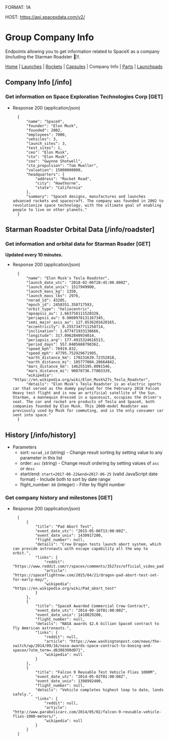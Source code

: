 FORMAT: 1A

HOST: https://api.spacexdata.com/v2/

# Group Company Info

Endpoints allowing you to get information related to SpaceX as a company (including the Starman Roadster 🚗)!.

[Home](https://github.com/r-spacex/SpaceX-API/tree/master/docs)
 | [Launches](https://github.com/r-spacex/SpaceX-API/blob/master/docs/launches.md)
 | [Rockets](https://github.com/r-spacex/SpaceX-API/blob/master/docs/rockets.md)
 | [Capsules](https://github.com/r-spacex/SpaceX-API/blob/master/docs/capsules.md)
 | Company Info
 | [Parts](https://github.com/r-spacex/SpaceX-API/blob/master/docs/parts.md)
 | [Launchpads](https://github.com/r-spacex/SpaceX-API/blob/master/docs/launchpads.md)

## Company Info [/info]

### Get information on Space Exploration Technologies Corp [GET]

+ Response 200 (application/json)

        {
            "name": "SpaceX",
            "founder": "Elon Musk",
            "founded": 2002,
            "employees": 7000,
            "vehicles": 3,
            "launch_sites": 3,
            "test_sites": 1,
            "ceo": "Elon Musk",
            "cto": "Elon Musk",
            "coo": "Gwynne Shotwell",
            "cto_propulsion": "Tom Mueller",
            "valuation": 15000000000,
            "headquarters": {
                "address": "Rocket Road",
                "city": "Hawthorne",
                "state": "California"
            },
            "summary": "SpaceX designs, manufactures and launches advanced rockets and spacecraft. The company was founded in 2002 to revolutionize space technology, with the ultimate goal of enabling people to live on other planets."
        }

## Starman Roadster Orbital Data [/info/roadster]

### Get information and orbital data for Starman Roader [GET]
**Updated every 10 minutes.**

+ Response 200 (application/json)

        {
            "name": "Elon Musk's Tesla Roadster",
            "launch_date_utc": "2018-02-06T20:45:00.000Z",
            "launch_date_unix": 1517949900,
            "launch_mass_kg": 1350,
            "launch_mass_lbs": 2976,
            "norad_id": 43205,
            "epoch_jd": 2458351.350717593,
            "orbit_type": "heliocentric",
            "apoapsis_au": 1.663758111520328,
            "periapsis_au": 0.9860978131167345,
            "semi_major_axis_au": 127.8536201620165,
            "eccentricity": 0.2557347711258714,
            "inclination": 1.077471933138666,
            "longitude": 317.0962840934014,
            "periapsis_arg": 177.4915324616513,
            "period_days": 557.0405688798362,
            "speed_kph": 76919.832,
            "speed_mph": 47795.752929671995,
            "earth_distance_km": 170231639.72352818,
            "earth_distance_mi": 105777004.20664842,
            "mars_distance_km": 146255195.0091546,
            "mars_distance_mi": 90878736.77803339,
            "wikipedia": "https://en.wikipedia.org/wiki/Elon_Musk%27s_Tesla_Roadster",
            "details": "Elon Musk's Tesla Roadster is an electric sports car that served as the dummy payload for the February 2018 Falcon Heavy test flight and is now an artificial satellite of the Sun. Starman, a mannequin dressed in a spacesuit, occupies the driver's seat. The car and rocket are products of Tesla and SpaceX, both companies founded by Elon Musk. This 2008-model Roadster was previously used by Musk for commuting, and is the only consumer car sent into space."
        }

## History [/info/history]

+ Parameters
    + sort: `norad_id` (string) - Change result sorting by setting value to any parameter in this list
    + order: `asc` (string) - Change result ordering by setting values of `asc` or `desc`
    + start/end: `start=2017-06-22&end=2017-06-25` (valid JavaScript date format) - Include both to sort by date range
    + flight_number: `60` (integer) - Filter by flight number

### Get company history and milestones [GET]

+ Response 200 (application/json)

        [
            {
                "title": "Pad Abort Test",
                "event_date_utc": "2015-05-06T13:00:00Z",
                "event_date_unix": 1430917200,
                "flight_number": null,
                "details": "Crew Dragon tests launch abort system, which can provide astronauts with escape capability all the way to orbit.",
                "links": {
                    "reddit": "https://www.reddit.com/r/spacex/comments/3527zv/official_video_pad_abort_test_2015/",
                    "article": "https://spaceflightnow.com/2015/04/21/dragon-pad-abort-test-set-for-early-may/",
                    "wikipedia": "https://en.wikipedia.org/wiki/Pad_abort_test"
                }
            },
            {
                "title": "SpaceX Awarded Commercial Crew Contract",
                "event_date_utc": "2014-09-16T01:00:00Z",
                "event_date_unix": 1410829200,
                "flight_number": null,
                "details": "NASA awards $2.6 billion SpaceX contract to fly American astronauts.",
                "links": {
                    "reddit": null,
                    "article": "https://www.washingtonpost.com/news/the-switch/wp/2014/09/16/nasa-awards-space-contract-to-boeing-and-spacex/?utm_term=.d6388390d071",
                    "wikipedia": null
                }
            },
            {
                "title": "Falcon 9 Reusable Test Vehicle Flies 1000M",
                "event_date_utc": "2014-05-02T01:00:00Z",
                "event_date_unix": 1398992400,
                "flight_number": null,
                "details": "Vehicle completes highest leap to date, lands safely.",
                "links": {
                    "reddit": null,
                    "article": "http://www.parabolicarc.com/2014/05/02/falcon-9-reusable-vehicle-flies-1000-meters/",
                    "wikipedia": null
                }
            }
        ]
